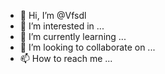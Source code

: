 - 👋 Hi, I’m @Vfsdl
- 👀 I’m interested in ...
- 🌱 I’m currently learning ...
- 💞️ I’m looking to collaborate on ...
- 📫 How to reach me ...

<!---
Vfsdl/Vfsdl is a ✨ special ✨ repository because its `README.md` (this file) appears on your GitHub profile.
You can click the Preview link to take a look at your changes.
--->
